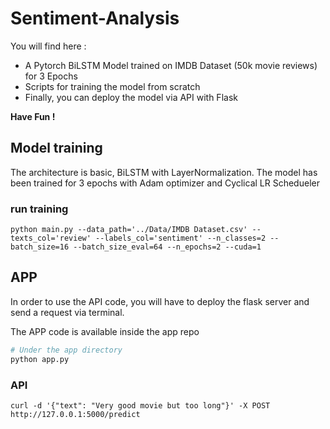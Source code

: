 # Sentiment-Analysis

You will find here : 
* A Pytorch BiLSTM Model trained on IMDB Dataset (50k movie reviews) for 3 Epochs
* Scripts for training the model from scratch 
* Finally, you can deploy the model via API with Flask 

**Have Fun !** 

## Model training 
The architecture is basic, BiLSTM with LayerNormalization. 
The model has been trained for 3 epochs with Adam optimizer and Cyclical LR Schedueler

### run training 

```shell
python main.py --data_path='../Data/IMDB Dataset.csv' --texts_col='review' --labels_col='sentiment' --n_classes=2 --batch_size=16 --batch_size_eval=64 --n_epochs=2 --cuda=1
```

## APP 

In order to use the API code, you will have to deploy the flask server and send a request via terminal. 

The APP code is available inside the app repo 

```python 
# Under the app directory 
python app.py
``` 
### API 

```shell
curl -d '{"text": "Very good movie but too long"}' -X POST http://127.0.0.1:5000/predict
```

